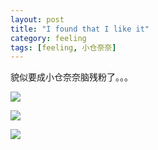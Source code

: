 ```yaml
---
layout: post
title: "I found that I like it"
category: feeling
tags: [feeling, 小仓奈奈]
---
```


貌似要成小仓奈奈脑残粉了。。。

![](http://imgsrc.baidu.com/forum/w%3D580/sign=2ac4c016ad6eddc426e7b4f309dab6a2/ba1d9935e5dde711b4dfad05a7efce1b9c1661b7.jpg)

![](http://imgsrc.baidu.com/forum/w%3D580/sign=708fa0370ad162d985ee621421dea950/618b07d5ad6eddc4235d5a0839dbb6fd5366330e.jpg)

![](http://img2.cache.netease.com/photo/0031/2013-04-21/900x600_8SVPRECR4VDG0031.jpg)